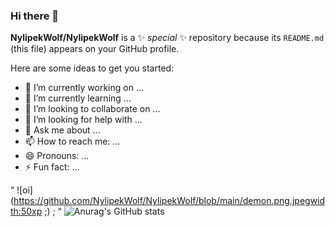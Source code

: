 ### Hi there 👋


**NylipekWolf/NylipekWolf** is a ✨ _special_ ✨ repository because its `README.md` (this file) appears on your GitHub profile.

Here are some ideas to get you started:

- 🔭 I’m currently working on ...
- 🌱 I’m currently learning ...
- 👯 I’m looking to collaborate on ...
- 🤔 I’m looking for help with ...
- 💬 Ask me about ...
- 📫 How to reach me: ...
- 😄 Pronouns: ...
- ⚡ Fun fact: ...

“ ![oi](https://github.com/NylipekWolf/NylipekWolf/blob/main/demon.png.jpegwidth:50xp ;) ; “
![Anurag's GitHub stats](https://github-readme-stats.vercel.app/api?username=anuraghazra&show_icons=true&theme=midnight-purple)
